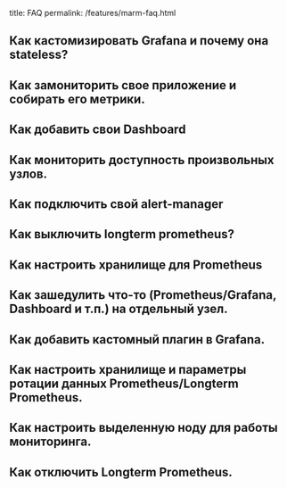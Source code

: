 title: FAQ
permalink: /features/marm-faq.html

## Как кастомизировать Grafana и почему она stateless?
## Как замониторить свое приложение и собирать его метрики.
## Как добавить свои Dashboard
## Как мониторить доступность произвольных узлов.
## Как подключить свой alert-manager
## Как выключить longterm prometheus?
## Как настроить хранилище для Prometheus
## Как зашедулить что-то (Prometheus/Grafana, Dashboard и т.п.) на отдельный узел.
## Как добавить кастомный плагин в Grafana.
## Как настроить хранилище и параметры ротации данных Prometheus/Longterm Prometheus.
## Как настроить выделенную ноду для работы мониторинга.
## Как отключить Longterm Prometheus.
